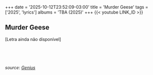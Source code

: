 +++
date = '2025-10-12T23:52:09-03:00'
title = 'Murder Geese'
tags = ['2025', 'lyrics']
albums = 'TBA (2025)'
+++
{{< youtube LINK_ID >}}

## Murder Geese

[Letra ainda não disponível]

&nbsp;

&nbsp;

_source: [Genius](https://genius.com/artists/First-of-october)_
